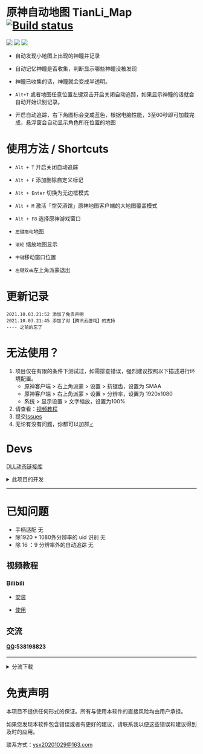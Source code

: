 #  原神自动地图 TianLi_Map [![Build status](https://ci.appveyor.com/api/projects/status/8kmemyn4jssya2xs?svg=true)](https://ci.appveyor.com/project/GengGode/genshinimpact-automap)

 [![](https://img.shields.io/github/downloads/GengGode/GenshinImpact_AutoMap/total)](https://github.com/GengGode/GenshinImpact_AutoMap/releases) ![](https://img.shields.io/github/v/release/GengGode/GenshinImpact_AutoMap?include_prereleases) ![](https://img.shields.io/github/languages/top/GengGode/GenshinImpact_AutoMap)

* 自动发现小地图上出现的神瞳并记录

* 自动记忆神瞳是否收集，判断显示哪些神瞳没被发现

* 神瞳已收集的话，神瞳就会变成半透明。

* `Alt+T` 或者地图任意位置左键双击开启关闭自动追踪，如果显示神瞳的话就会自动开始识别记录。

* 开启自动追踪，右下角图标会变成蓝色，根据电脑性能，3至60秒即可加载完成，悬浮窗会自动显示角色所在位置的地图

# 使用方法 / Shortcuts

* `Alt + T` 开启关闭自动追踪

* `Alt + F` 添加删除自定义标记

* `Alt + Enter` 切换为无边框模式

* `Alt + M` 激活「空荧酒馆」原神地图客户端的大地图覆盖模式

* `Alt + F8` 选择原神游戏窗口

* `左键拖动`地图

* `滚轮` 缩放地图显示

* `中键`移动窗口位置

* `左键双击`左上角派蒙退出

# 更新记录

    2021.10.03.21:52 添加了免责声明
    2021.10.03.21:45 添加了对【腾讯云游戏】的支持
    ---- 之前的忘了

# 无法使用？

1. 项目仅在有限的条件下测试过，如需排查错误，强烈建议按照以下描述进行环境配置。
   * 原神客户端 > 右上角派蒙 > 设置 > 抗锯齿，设置为 SMAA
   * 原神客户端 > 右上角派蒙 > 设置 > 分辨率，设置为 1920x1080
   * 系统 > 显示设置 > 文字缩放，设置为100%
2. 请查看：[视频教程](#视频教程)
3. 提交[Issues](/issues)
3. 无论有没有问题，你都可以加群[♂](#交流)

# Devs

[DLL动态链接库](https://github.com/GengGode/GenshinImpact_AutoTrack_DLL)
<details>
  <summary>此项目的开发</summary>
 解压resource.rar在项目目录下，释放资源文件，否则编译不过。
 编译 MSBuild 即可，需要VS安装Qt VS Tools插件。

  ## 已经实现

  * [x] 通过游戏内小地图，自动识别角色所在位置以及角色朝向

  * [x] 添加了自动识别UID

  * [x] 检测游戏状态

  * [x] 添加标记

  * [x] 缩放改为以指针为中心

  * [x] 根据数据库显示周围资源分布

  * [x] 保存存档

  * [x] 保存日志，包含可追溯数据，如存档损坏，可以此追溯

  ## 计划实现

  * [ ] 添加更多点位

  * [ ] 优化UI（慢慢来）

  * [ ] 优化匹配

  * [ ] 添加图论部分实现导航收集某种资源的最短路径

  * [ ] 添加惯性导航部分

  ## 开发环境

  * Visual Studio 2017

  * Qt5.14.2

  * opencv4.5.0

  ## 工作原理

  本地图是通过调用Windows Api来对原神的游戏窗口进行截屏，然后对画面进行图像处理，对地图与世界地图进行匹配来实现的自动追踪。

  通过Api来设置地图为顶层窗口，使其保持在原神游戏窗口的上方。

  目前所有涉及对原神窗口的操作如下：
  ``` C++
   giHandle = FindWindowA(NULL, "原神"); //获取原神窗口句柄

   giIsDisplayFlag = !IsIconic(giHandle); //判断原神是否处于最小化

   GetWindowRect(giHandle, &giRect); //获取原神窗口区域

   HDC hScreen = GetDC(giHandle); //获取原神窗口画面，作用是截屏获取原神画面

   SetForegroundWindow(giHandle); //激活原神窗口为焦点

   if (giHandle != NULL) //判断原神窗口句柄是否为空

   ```

  ## 系统权限

  之后的开发中将会涉及到数据文件的保存与读取，目前会在Temp（目前版本应该会改到My Game目录下，Temp下容易被删除）目录中建立名为GenshinImpactAutoMap的文件夹，并在该文件夹中建立数据存档。

  （说不定会改到AppData下的LocalLow里）

  如：`C:\Users\%USERNAME%\AppData\Local\Temp\GenshinImpactAutoMap`

  日后可能会开发GPU加速图像处理的功能，需要使用GPU运算。

  目前为了与“「空荧酒馆」原神地图”客户端通信还使用了本机的23333端口用来发送原神角色的位置、朝向以及UID。

  还有读写文件存档。

  除此之外不存在其他系统资源的使用，也没有获取系统权限的需求。

</details>

----
# 已知问题

* 手柄适配 无
* 除1920 * 1080外分辨率的 uid 识别 无
* 除 16 ：9 分辨率外的自动追踪 无

## 视频教程

### Bilibili

* [安装](https://www.bilibili.com/video/BV1Wy4y1x754)

* [使用](https://www.bilibili.com/video/BV1ar4y1A7c5)

## 交流

#### [QQ](538198823):538198823
----
<Details>
<summary>分流下载</summary>

### 百度云

### `v2.011 预览版`

#### 添加了雷神瞳+稻妻地图，更新了启动器

[下载链接](https://pan.baidu.com/s/1ZWTO_az6ONBqL7UbTXFQ6Q)
提取码：88yg
`链接版本只经过简单测试，如有任何问题可以提交反馈。`
</Details>

# 免责声明

本项目不提供任何形式的保证。所有与使用本软件的直接风险均由用户承担。

如果您发现本软件包含错误或者有更好的建议，请联系我以便这些错误和建议得到及时的应用。

联系方式：ysx20201029@163.com
